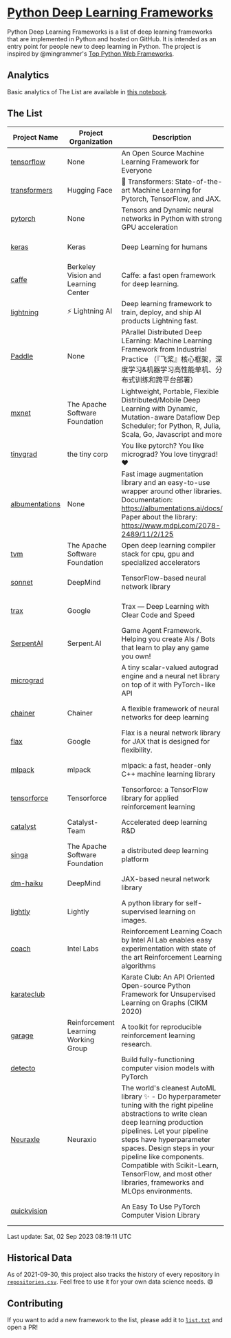 # [Python Deep Learning Frameworks](https://www.github.com/shimst3r/python-deep-learning-frameworks)

Python Deep Learning Frameworks is a list of deep learning frameworks that are implemented in Python and hosted on GitHub. It is intended as an entry point for people new to deep learning in Python. The project is inspired by @mingrammer's [Top Python Web Frameworks](https://github.com/mingrammer/python-web-framework-stars).

## Analytics

Basic analytics of The List are available in [this notebook](./notebooks/development_over_time.ipynb).

## The List

| Project Name | Project Organization | Description | Stars | Forks | Open Issues | Last Commit |
| ------------ | -------------------- | ----------- | ----: | ----: | ----------: | ----------- |
| [tensorflow](https://tensorflow.org) | None | An Open Source Machine Learning Framework for Everyone | 177317 | 88883 | 2097 | 0 day(s) ago |
| [transformers](https://huggingface.co/transformers) | Hugging Face | 🤗 Transformers: State-of-the-art Machine Learning for Pytorch, TensorFlow, and JAX. | 111131 | 22064 | 766 | 0 day(s) ago |
| [pytorch](https://pytorch.org) | None | Tensors and Dynamic neural networks in Python with strong GPU acceleration | 70313 | 19267 | 12527 | 0 day(s) ago |
| [keras](http://keras.io/) | Keras | Deep Learning for humans | 59114 | 19396 | 374 | 0 day(s) ago |
| [caffe](http://caffe.berkeleyvision.org/) | Berkeley Vision and Learning Center | Caffe: a fast open framework for deep learning. | 33530 | 18978 | 1180 | 0 day(s) ago |
| [lightning](https://lightning.ai) | ⚡️ Lightning AI  | Deep learning framework to train, deploy, and ship AI products Lightning fast. | 24514 | 3005 | 707 | 0 day(s) ago |
| [Paddle](http://www.paddlepaddle.org/) | None | PArallel Distributed Deep LEarning: Machine Learning Framework from Industrial Practice （『飞桨』核心框架，深度学习&机器学习高性能单机、分布式训练和跨平台部署） | 20789 | 5306 | 2098 | 0 day(s) ago |
| [mxnet](https://mxnet.apache.org) | The Apache Software Foundation | Lightweight, Portable, Flexible Distributed/Mobile Deep Learning with Dynamic, Mutation-aware Dataflow Dep Scheduler; for Python, R, Julia, Scala, Go, Javascript and more | 20530 | 6882 | 2005 | 0 day(s) ago |
| [tinygrad](https://github.com/tinygrad/tinygrad) | the tiny corp | You like pytorch? You like micrograd? You love tinygrad! ❤️  | 19101 | 2451 | 84 | 0 day(s) ago |
| [albumentations](https://albumentations.ai) | None | Fast image augmentation library and an easy-to-use wrapper around other libraries. Documentation:  https://albumentations.ai/docs/ Paper about the library: https://www.mdpi.com/2078-2489/11/2/125 | 12480 | 1528 | 384 | 0 day(s) ago |
| [tvm](https://tvm.apache.org/) | The Apache Software Foundation | Open deep learning compiler stack for cpu, gpu and specialized accelerators | 10254 | 3169 | 742 | 0 day(s) ago |
| [sonnet](https://sonnet.dev/) | DeepMind | TensorFlow-based neural network library | 9604 | 1360 | 35 | 1 day(s) ago |
| [trax](https://github.com/google/trax) | Google | Trax — Deep Learning with Clear Code and Speed | 7695 | 808 | 114 | 0 day(s) ago |
| [SerpentAI](http://serpent.ai) | Serpent.AI | Game Agent Framework. Helping you create AIs / Bots that learn to play any game you own! | 6560 | 782 | 2 | 1 day(s) ago |
| [micrograd](https://github.com/karpathy/micrograd) |  | A tiny scalar-valued autograd engine and a neural net library on top of it with PyTorch-like API | 6074 | 746 | 28 | 0 day(s) ago |
| [chainer](https://chainer.org) | Chainer | A flexible framework of neural networks for deep learning | 5820 | 1401 | 12 | 1 day(s) ago |
| [flax](https://flax.readthedocs.io) | Google | Flax is a neural network library for JAX that is designed for flexibility. | 4655 | 531 | 170 | 1 day(s) ago |
| [mlpack](https://www.mlpack.org/) | mlpack | mlpack: a fast, header-only C++ machine learning library | 4511 | 1519 | 29 | 1 day(s) ago |
| [tensorforce](https://github.com/tensorforce/tensorforce) | Tensorforce | Tensorforce: a TensorFlow library for applied reinforcement learning | 3245 | 545 | 35 | 1 day(s) ago |
| [catalyst](https://catalyst-team.com) | Catalyst-Team | Accelerated deep learning R&D | 3167 | 398 | 4 | 2 day(s) ago |
| [singa](https://github.com/apache/singa) | The Apache Software Foundation | a distributed deep learning platform | 2921 | 1038 | 52 | 0 day(s) ago |
| [dm-haiku](https://dm-haiku.readthedocs.io) | DeepMind | JAX-based neural network library | 2594 | 217 | 111 | 1 day(s) ago |
| [lightly](https://docs.lightly.ai/self-supervised-learning/) | Lightly | A python library for self-supervised learning on images. | 2476 | 213 | 89 | 1 day(s) ago |
| [coach](https://intellabs.github.io/coach/) | Intel Labs | Reinforcement Learning Coach by Intel AI Lab enables easy experimentation with state of the art Reinforcement Learning algorithms | 2266 | 455 | 90 | 1 day(s) ago |
| [karateclub](https://karateclub.readthedocs.io) |  | Karate Club: An API Oriented Open-source Python Framework for Unsupervised Learning on Graphs (CIKM 2020) | 1964 | 231 | 7 | 0 day(s) ago |
| [garage](https://github.com/rlworkgroup/garage) | Reinforcement Learning Working Group | A toolkit for reproducible reinforcement learning research. | 1726 | 296 | 233 | 3 day(s) ago |
| [detecto](https://detecto.readthedocs.io/) |  | Build fully-functioning computer vision models with PyTorch | 599 | 109 | 45 | 1 day(s) ago |
| [Neuraxle](https://www.neuraxle.org/) | Neuraxio | The world's cleanest AutoML library ✨ - Do hyperparameter tuning with the right pipeline abstractions to write clean deep learning production pipelines. Let your pipeline steps have hyperparameter spaces. Design steps in your pipeline like components. Compatible with Scikit-Learn, TensorFlow, and most other libraries, frameworks and MLOps environments. | 580 | 60 | 30 | 4 day(s) ago |
| [quickvision](https://github.com/oke-aditya/quickvision) |  | An Easy To Use PyTorch Computer Vision Library | 50 | 4 | 20 | 108 day(s) ago |

Last update: Sat, 02 Sep 2023 08:19:11 UTC

## Historical Data

As of 2021-09-30, this project also tracks the history of every repository in [`repositories.csv`](./repositories.csv). Feel free to use it for your own data science needs. :smile:

## Contributing

If you want to add a new framework to the list, please add it to [`list.txt`](./python-deep-learning-frameworks/list.txt) and open a PR!